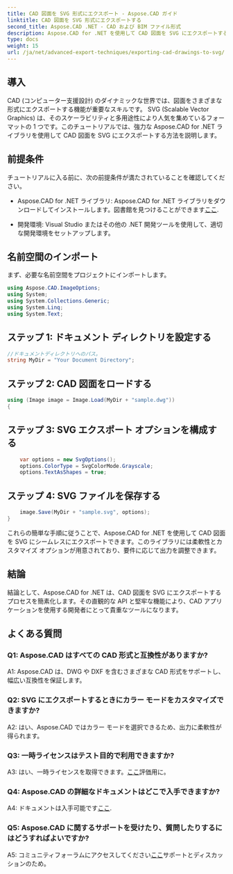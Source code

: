 ```yaml
---
title: CAD 図面を SVG 形式にエクスポート - Aspose.CAD ガイド
linktitle: CAD 図面を SVG 形式にエクスポートする
second_title: Aspose.CAD .NET - CAD および BIM ファイル形式
description: Aspose.CAD for .NET を使用して CAD 図面を SVG にエクスポートするシームレスなプロセスを確認してください。柔軟性とカスタマイズにより CAD 開発を強化します。
type: docs
weight: 15
url: /ja/net/advanced-export-techniques/exporting-cad-drawings-to-svg/
---
```

## 導入

CAD (コンピューター支援設計) のダイナミックな世界では、図面をさまざまな形式にエクスポートする機能が重要なスキルです。 SVG (Scalable Vector Graphics) は、そのスケーラビリティと多用途性により人気を集めているフォーマットの 1 つです。このチュートリアルでは、強力な Aspose.CAD for .NET ライブラリを使用して CAD 図面を SVG にエクスポートする方法を説明します。

## 前提条件

チュートリアルに入る前に、次の前提条件が満たされていることを確認してください。

-  Aspose.CAD for .NET ライブラリ: Aspose.CAD for .NET ライブラリをダウンロードしてインストールします。図書館を見つけることができます[ここ](https://releases.aspose.com/cad/net/).

- 開発環境: Visual Studio またはその他の .NET 開発ツールを使用して、適切な開発環境をセットアップします。

## 名前空間のインポート

まず、必要な名前空間をプロジェクトにインポートします。

```csharp
using Aspose.CAD.ImageOptions;
using System;
using System.Collections.Generic;
using System.Linq;
using System.Text;
```

## ステップ 1: ドキュメント ディレクトリを設定する

```csharp
//ドキュメントディレクトリへのパス。
string MyDir = "Your Document Directory";
```

## ステップ 2: CAD 図面をロードする

```csharp
using (Image image = Image.Load(MyDir + "sample.dwg"))
{
```

## ステップ 3: SVG エクスポート オプションを構成する

```csharp
    var options = new SvgOptions();
    options.ColorType = SvgColorMode.Grayscale;
    options.TextAsShapes = true;
```

## ステップ 4: SVG ファイルを保存する

```csharp
    image.Save(MyDir + "sample.svg", options);
}
```

これらの簡単な手順に従うことで、Aspose.CAD for .NET を使用して CAD 図面を SVG にシームレスにエクスポートできます。このライブラリには柔軟性とカスタマイズ オプションが用意されており、要件に応じて出力を調整できます。

## 結論

結論として、Aspose.CAD for .NET は、CAD 図面を SVG にエクスポートするプロセスを簡素化します。その直観的な API と堅牢な機能により、CAD アプリケーションを使用する開発者にとって貴重なツールになります。

## よくある質問

### Q1: Aspose.CAD はすべての CAD 形式と互換性がありますか?

A1: Aspose.CAD は、DWG や DXF を含むさまざまな CAD 形式をサポートし、幅広い互換性を保証します。

### Q2: SVG にエクスポートするときにカラー モードをカスタマイズできますか?

A2: はい、Aspose.CAD ではカラー モードを選択できるため、出力に柔軟性が得られます。

### Q3: 一時ライセンスはテスト目的で利用できますか?

 A3: はい、一時ライセンスを取得できます。[ここ](https://purchase.aspose.com/temporary-license/)評価用に。

### Q4: Aspose.CAD の詳細なドキュメントはどこで入手できますか?

 A4: ドキュメントは入手可能です[ここ](https://reference.aspose.com/cad/net/).

### Q5: Aspose.CAD に関するサポートを受けたり、質問したりするにはどうすればよいですか?

 A5: コミュニティフォーラムにアクセスしてください[ここ](https://forum.aspose.com/c/cad/19)サポートとディスカッションのため。